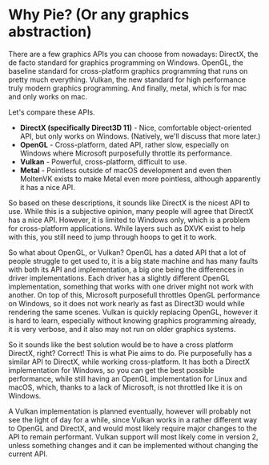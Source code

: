 # Why Pie? (Or any graphics abstraction)
There are a few graphics APIs you can choose from nowadays: DirectX, the de facto standard for graphics programming on Windows. OpenGL, the baseline standard for cross-platform graphics programming that runs on pretty much everything. Vulkan, the new standard for high performance truly modern graphics programming. And finally, metal, which is for mac and only works on mac.

Let's compare these APIs.
* **DirectX (specifically Direct3D 11)** - Nice, comfortable object-oriented API, but only works on Windows. (Natively, we'll discuss that more later.)
* **OpenGL** - Cross-platform, dated API, rather slow, especially on Windows where Microsoft purposefully throttle its performance.
* **Vulkan** - Powerful, cross-platform, difficult to use.
* **Metal** - Pointless outside of macOS development and even then MoltenVK exists to make Metal even more pointless, although apparently it has a nice API.

So based on these descriptions, it sounds like DirectX is the nicest API to use. While this is a subjective opinion, many people will agree that DirectX has a nice API. However, it is limited to Windows only, which is a problem for cross-platform applications. While layers such as DXVK exist to help with this, you still need to jump through hoops to get it to work.

So what about OpenGL, or Vulkan? OpenGL has a dated API that a lot of people struggle to get used to, it is a big state machine and has many faults with both its API and implementation, a big one being the differences in driver implementations. Each driver has a slightly different OpenGL implementation, something that works with one driver might not work with another. On top of this, Microsoft purposefull throttles OpenGL performance on Windows, so it does not work nearly as fast as Direct3D would while rendering the same scenes. Vulkan is quickly replacing OpenGL, however it is hard to learn, especially without knowing graphics programming already, it is very verbose, and it also may not run on older graphics systems.

So it sounds like the best solution would be to have a cross platform DirectX, right? Correct! This is what Pie aims to do. Pie purposefully has a similar API to DirectX, while working cross-platform. It has both a DirectX implementation for Windows, so you can get the best possible performance, while still having an OpenGL implementation for Linux and macOS, which, thanks to a lack of Microsoft, is not throttled like it is on Windows.

A Vulkan implementation is planned eventually, however will probably not see the light of day for a while, since Vulkan works in a rather different way to OpenGL and DirectX, and would most likely require major changes to the API to remain performant. Vulkan support will most likely come in version 2, unless something changes and it can be implemented without changing the current API.